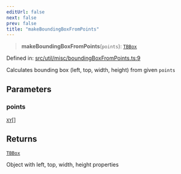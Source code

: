 ```yaml
---
editUrl: false
next: false
prev: false
title: "makeBoundingBoxFromPoints"
---
```


> **makeBoundingBoxFromPoints**(`points`): [`TBBox`](/api/type-aliases/tbbox/)

Defined in: [src/util/misc/boundingBoxFromPoints.ts:9](https://github.com/fabricjs/fabric.js/blob/977f797255d8c56b5b68360b0d45bed33697d2e8/src/util/misc/boundingBoxFromPoints.ts#L9)

Calculates bounding box (left, top, width, height) from given `points`

## Parameters

### points

[`XY`](/api/interfaces/xy/)[]

## Returns

[`TBBox`](/api/type-aliases/tbbox/)

Object with left, top, width, height properties
